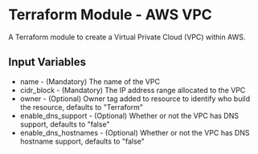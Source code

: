 Terraform Module - AWS VPC
===========

A Terraform module to create a Virtual Private Cloud (VPC) within AWS.

Input Variables
---------------

- name - (Mandatory) The name of the VPC
- cidr_block - (Mandatory) The IP address range allocated to the VPC
- owner - (Optional) Owner tag added to resource to identify who build the resource, defaults to "Terraform"
- enable_dns_support - (Optional) Whether or not the VPC has DNS support, defaults to "false"
- enable_dns_hostnames - (Optional) Whether or not the VPC has DNS hostname support, defaults to "false"